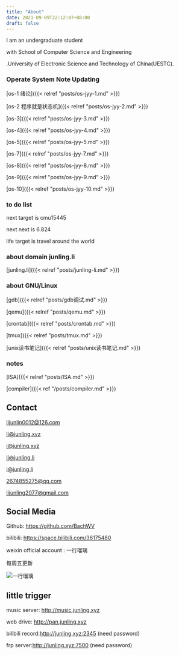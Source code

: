 ```yaml
---
title: "About"
date: 2021-09-09T22:12:07+08:00
draft: false
---
```


I am an undergraduate student 

with School of Computer Science and Engineering

.University of Electronic Science and Technology of China(UESTC).


### Operate System Note Updating

[os-1 绪论]({{< relref "posts/os-jyy-1.md" >}})

[os-2 程序就是状态机]({{< relref "posts/os-jyy-2.md" >}})

[os-3]({{< relref "posts/os-jyy-3.md" >}})

[os-4]({{< relref "posts/os-jyy-4.md" >}})

[os-5]({{< relref "posts/os-jyy-5.md" >}})

[os-7]({{< relref "posts/os-jyy-7.md" >}})

[os-8]({{< relref "posts/os-jyy-8.md" >}})

[os-9]({{< relref "posts/os-jyy-9.md" >}})

[os-10]({{< relref "posts/os-jyy-10.md" >}})


### to do list
next target is cmu15445

next next is 6.824

life target is travel around the world

### about domain junling.li

[junling.li]({{< relref "posts/junling-li.md" >}})

### about GNU/Linux

[gdb]({{< relref "posts/gdb调试.md" >}})

[qemu]({{< relref "posts/qemu.md" >}})

[crontab]({{< relref "posts/crontab.md" >}})

[tmux]({{< relref "posts/tmux.md" >}})

[unix读书笔记]({{< relref "posts/unix读书笔记.md" >}})

### notes

[ISA]({{< relref "posts/ISA.md" >}})

[compiler]({{< ref "/posts/compiler.md" >}})

## Contact

lijunlin0012@126.com

li@junling.xyz

i@junling.xyz

li@junling.li

i@junling.li

2674855275@qq.com

lijunling2077@gmail.com

## Social Media

Github: https://github.com/BachWV

bilibili: https://space.bilibili.com/36175480

weixin official account : 一行瑠璃

每周五更新

![一行瑠璃](https://s2.loli.net/2021/12/04/9waly3vRBjW7Y28.jpg)

## little trigger

music server: http://music.junling.xyz

web drive: http://pan.junling.xyz

bilibili record:http://junling.xyz:2345 (need password)

frp server:http://junling.xyz:7500 (need password)